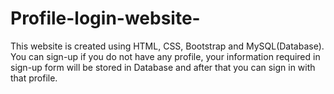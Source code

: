 # Profile-login-website-
This website is created using HTML, CSS, Bootstrap and MySQL(Database). You can sign-up if you do not have any profile, your information required in sign-up form will be stored in Database and after that you can sign in with that profile. 
